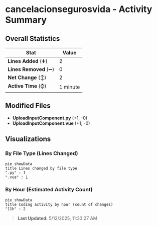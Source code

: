# cancelacionsegurosvida - Activity Summary 

## Overall Statistics

| Stat                   | Value                                                             |
| ---------------------- | ----------------------------------------------------------------- |
| **Lines Added** (➕)   | 2                                          |
| **Lines Removed** (➖) | 0                                        |
| **Net Change** (↕)    | 2                |
| **Active Time** (⌚)   | 1 minute |


## Modified Files
- **UploadInputComponent.py** (+1, -0)
- **UploadInputComponent.vue** (+1, -0)

## Visualizations

### By File Type (Lines Changed)

```mermaid
pie showData
title Lines changed by file type
".py" : 1
".vue" : 1
```

### By Hour (Estimated Activity Count)

```mermaid
pie showData
title Coding activity by hour (count of changes)
"11h" : 2
```


> **Last Updated:** 5/12/2025, 11:33:27 AM